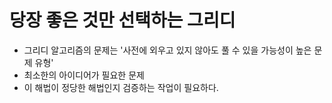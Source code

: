 # 당장 좋은 것만 선택하는 그리디

- 그리디 알고리즘의 문제는 '사전에 외우고 있지 않아도 풀 수 있을 가능성이 높은 문제 유형'
- 최소한의 아이디어가 필요한 문제
- 이 해법이 정당한 해법인지 검증하는 작업이 필요하다.